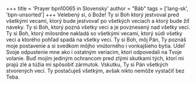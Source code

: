 +++
title = 'Prayer bpn10065 in Slovensky'
author = "Báb"
tags = ['lang-sk', 'bpn-unsorted']
+++
Velebený si, ó Bože! Ty si Boh ktorý jestvoval pred všetkými vecami, ktorý bude jestvovať po všetkých veciach a ktorý bude žiť naveky. Ty si Boh, ktorý pozná všetky veci a je povznesený nad všetky veci. Ty si Boh, ktorý milosrdne nakladá so všetkými vecami, ktorý súdi všetky veci a ktorého pohľad spadá na všetky veci. Ty si Boh, môj Pán, Ty poznáš moje postavenie a si svedkom môjho vnútorného i vonkajšieho bytia.
Udeľ Svoje odpustenie mne ako i ostatným veriacim, ktorí odpovedali na Tvoje volanie. Buď mojím jediným ochrancom pred zlými skutkami tých, ktorí mi prajú zlé a túžia mi spôsobiť zármutok. Vskutku, Ty si Pán všetkých stvorených vecí. Ty postačuješ všetkým, avšak nikto nemôže vystačiť bez Teba.
